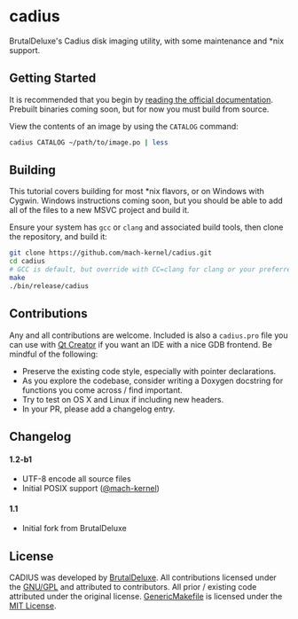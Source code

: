 # cadius

BrutalDeluxe's Cadius disk imaging utility, with some maintenance and *nix support.

## Getting Started

It is recommended that you begin by [reading the official documentation](http://brutaldeluxe.fr/products/crossdevtools/cadius/index.html). Prebuilt binaries coming soon, but for now you must build from source.

View the contents of an image by using the `CATALOG` command:

```bash
cadius CATALOG ~/path/to/image.po | less
```

## Building

This tutorial covers building for most *nix flavors, or on Windows with Cygwin. Windows instructions coming soon, but you should be able to add all of the files to a new MSVC project and build it.

Ensure your system has `gcc` or `clang` and associated build tools, then clone the repository, and build it:

```bash
git clone https://github.com/mach-kernel/cadius.git
cd cadius
# GCC is default, but override with CC=clang for clang or your preferred compiler
make
./bin/release/cadius
```

## Contributions

Any and all contributions are welcome. Included is also a `cadius.pro` file you can use with [Qt Creator](http://doc.qt.io/qtcreator/) if you want an IDE with a nice GDB frontend. Be mindful of the following:

- Preserve the existing code style, especially with pointer declarations.
- As you explore the codebase, consider writing a Doxygen docstring for functions you come across / find important.
- Try to test on OS X and Linux if including new headers.
- In your PR, please add a changelog entry.

## Changelog

#### 1.2-b1
- UTF-8 encode all source files
- Initial POSIX support ([@mach-kernel](https://github.com/mach-kernel))

#### 1.1
- Initial fork from BrutalDeluxe

## License

CADIUS was developed by [BrutalDeluxe](http://brutaldeluxe.fr). All contributions licensed under the [GNU/GPL](https://github.com/mach-kernel/cadius/blob/master/LICENSE) and attributed to contributors. All prior / existing code attributed under the original license. [GenericMakefile](https://github.com/mbcrawfo/GenericMakefile) is licensed under the [MIT License](https://github.com/mbcrawfo/GenericMakefile/blob/master/LICENSE).
